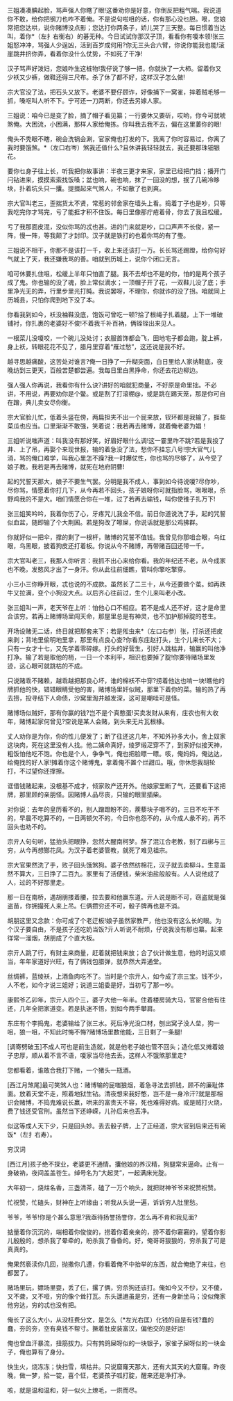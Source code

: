 <!-- { "loadSidebar": true } -->
三姐凑凑腆起脸，骂声强人你瞎了眼!这番劝你是好意，你倒反把粗气喘。我说道你不敢，给你把钢刀也咋不着俺。不是说句啦咀的话，你有那心没乜胆。哏，您娘常把您达哄，说你赌博没点影；您达打你两条子，娇儿哭了三天整。每日惯着当达叫，着你*（左扌右衡右）的碁无种。今日试试你那汉子顶，看看你有嗄本领!张三姐怒冲冲，骂强人少逞凶，活到百岁成何用?你无三头合六臂，你说你能我也能!滚崖跳井挤你弄，看着你没什么仗势，不如死了干净!

汉子骂声好泼妇，您娘咋生这桩物!我仔说了够一把，你就抉了一大柿。留着你又少袄又少裤，做鞋还得三尺布。杀了休了都不好，这样汉子怎么做!

宗大官没了法，把石头又放下。老婆不要仔顾诈，好像捕下一窝雀，摔着贼毛够一抓，嗓呕叫人听不下。宁可还一刀两断，你还去另嫁人家。

三姐说：咱今已是变了脸，摘了帽子看见纂；一行要休又要斫，哎哟，你今可就唬煞俺。大困流，小困满，那样人家给俺拣。你叫我去我不去，偏在这里萋你的眼!

俺头不秃眼不瞎，碗会洗锅会涮，官家俺也打发的下。我离了你时容易过，你离了我时要饿煞。*（左口右岑）煞我还值什么?且休讲我轻轻就去，我还要那珠钿银花。

要你乜身子往上长，听我把你故事讲：半夜三更才来家，家里已经把门挡；播开门闩钻进来，摸摸索索找饭嗓；盆也响，碗也响，抹了一回没的想，抿了几碗冷眵块，扑着坑头只一攮。提掇起来气煞人，不如散了也到爽。

宗大官叫老三，歪揣货太不贤，常惹的邻舍家在墙头上看。捣着丁子也是吵，只等我吃完你才骂完，亏了能捱才积不住饭。每日里像那疔疮着骨，你去了我且松缓。

亏了我那面皮混，没似你骂的忒也甚。进的门来就是吵，口口声声不长俊，紧一阵，慢一阵，等我颠了才封印。汉子就是铁打的也着你骂的有了璺。

三姐说不相干，你那不是该打一千，收上来还该打一万。长长骂还踢蹬，给你句好气就上了天，我还嫌我骂的善。咱就到历城上，说你个闭口无言。

咱可休要扎住咀，松缓上半年只怕直了腿。我不去却也不是的你，怕的是两个孩子成了鬼。你也输的没了魂，脸上常似滴水；一顶帽子开了花，一双鞋儿没了底；手里净光无的弄，行里步里光打盹。我说罢呀，不理你，你就诈的没了拐。咱就同上历城县，只怕你爬到地下没了本。

你看我到如今，袄没袖鞋没底，饱饭可曾吃一顿?拾了根绳子扎着腿，上下一堆破铺衬，你扎裹的老婆好不俊!不着我千补百衲，俩铚铚出来见人。

一根菜儿没嗄咬，一个碗儿没处讨；衣服首饰都会飞，田地宅子都会跑，腚上裤，身上袄，转眼花花不见了，腊月里穿着“雁过愁”，这还说是我不好。

越寻思越痛酸，这苦处对谁言?俺一日挣了一升糊突面，白日里给人家纳鞋底，夜晚纺到三更天，百般苦楚都尝遍。我每日里白黑挣命，你还去花边柳边。

强人强人你再说，我看你有什么诀?讲好的咱就犯商量，不好原是命里拙。不必讲，不用说，再要劝你是个鳖。或是割了打滚棚@，或是跳在踢天笼，那是你可自在蹭，典儿卖女尽你衡。

宗大官脸儿忙，低着头竖在傍，两扁担夹不出一个屁来放，钗环都是我输了，捱些菜瓜也应当。口里渐渐不敢强，笑着说：我若再去赌博，就着俺老婆为娼！

三姐听说嗤声道：叫我没有那好笑，好眉好眼什么调!这一霎里咋不跳?若是我投了井、上了吊，再娶个来现世报，输的着急没了法，愁你不挂忘八号!宗大官气儿消，骂的俺口难学，叫我心里怎不躁?我一时爆仗性，你也骂的尽够了，从今受了娘子教。我若是再去赌博，就死在地府阴曹!

起的咒誓天那大，娘子不要生气罢。分明是我不成人，事到如今待说嗄?尽你吵，尽你骂，情愿着你打几下，从今再若不回头，孩子娘呀你可就指脸骂，哏哏哏，杀野鸡我的不是大。咱们情愿合你在一堆，过了若再去输钱，叫你使锥子扎万下!

张三姐笑吟吟，我着你伤了心，牙疼咒儿我全不信。前日你道说洗了手，起的咒誓似血盆，随即输了个大荆囷。若是狗改了嚓屎，你说话就是那公鸡拂群。

你就好似一把伞，撑的剩了一根杆，赌博的咒誓不值钱。我曾见你那咀合眼，乌红眼，乌黑眼，披着狗皮还打着板。你说从今不赌博，再带赌百回还带一千。

宗大官叫老三，我那人你听言：我抓不出心来给你看。我的年纪还不老，从今成家也不晚，发憨风才出了一身汗。你从此往前细瞧，管叫你擎吃擎穿。

小三小三你睁开眼，忒也说的不成款。虽然长了二三十，从今还要做个茧。如再跌牛又拉满，变个小狗没大点。以后齐心往前过，生个儿来叫老小改。

张三姐叫一声，老天爷在上听：怕他心口不相应。若不是成人还不好，这才是命里合该穷。若再上赌博场里闯天命，那屋里总是有神灵，也不加护那掉腚的苍生。

开场设赌无二话，终日就把那套来下；若是倯虫来*（左口右参）张，打杀还把皮来剥；背地里偷明地里拿，那里有点良心查?你看东庄赵打头，生个儿来长不大；只有一女才十七，又先学着零碎嫁。打头的好营生，引好人跳枯井，输赢的叫他净打净。输了若是取他的梢，一日一个本利平，相识也要掉了腚!你要待赌场里发迹，这心眼可就跳枯的不成。

只说赌乖不赌赖，越乖越把那良心坏，谁的棉袄不中穿?捞着他达也啃一块!瞧他的牌抓他的快，错错眼睛受他的害，赌博场里奸似贼，那里下着你的菜。输的热了再去捞，投寻结下人命债，沙窝里淘井越发深，这可是嘲哇可是怪。

赌博场似贼奸，那有你赢的钱?岂不是个真憨蛋!买卖发财从来有，庄农也有大收年，赌博起家何曾见?空说是某人会赌，到头来无片瓦根椽。

丈人劝你是为你，你的性儿便发了；断了往还这几年，不知外孙多大小，舍上奴家这块肉，死在这里没有人找。他二姨命真好，绫罗缎疋穿不了，到家好似接天神，粗饭怕他吃不饱。你也是个人，争争气，俺也把脸瞟一瞟。咳，俺妈妈，俺达达，给俺找的好人家!摊着你这个赌博鬼，拿着俺不置个烂甜瓜。哦，你休怨我胡轮打，不过望你还撑擦。

诓借钱赌起来，没根基不成才，倾家败产还开外。他娘家里断了气，还要看下这把牌，那里顾的亲朋怪。因赌博人品尽丧，只输的眼里插柴。

对你说：去年的皇历看不的，别人蹭蹬盼不的，蒺藜块子咽不的，三日不吃干不的，早晨不吃算不的，一日两顿欠不的，今日你也怨不的，从今成人彖不的，再不回头也劝不的。

宗亓人句句听，猛抬头把眼挣，忽然大醒南柯梦。辞了混江合老教，别了四梆与三穷，从今再想酂花凤。为汉子着老婆管教，就死了难见祖宗。

宗大官果然洗了手，败子回头饿煞狗。婆子依然纺棉花，汉子就去卖柳斗。生意虽然不算大，三日挣了二百九。家里有了活便钱，柴米油盐般般有。人人说他成了人，过的不好那里走。

那一日在南桥，遇胡朋搂着腰，拉去要和他赢东道。亓人说是断不可，窃盗就是强盗苗，你拥撮死人来上吊。仨俩攒穷还不可，骰子牌再也是不消。

胡朋这里又念款：你可成了个老迂板!娘子虽然家教严，他也没有这么长的眼。为个汉子要自由，不是孩子还吃奶当饭?亓人听说不耐烦，仔说我没有那也纂。起来徉常一溜烟，胡朋成了个直大板。

宗亓人跳了行，有财主来商量，赶着就把钱来放；合了伙计做生意，他的时运又顺当，年年家道好兴旺，有了俩钱包腊弹，就恭然大弄通堂。

丝绸裤，蓝绫袄，上酒鱼肉吃不了。当时是个宗亓人，如今成了宗三宝。钱不少，人不老，如今才说三姐好；说道三姐委是好，当初亏了那一吵。

康熙爷乙卯年，宗亓人四个三，婆子大他一年半。住着楼房骑大马，官宦合他有往还，几年全把家道变。若是执迷不悟，到如今两手攀肩。

东庄有个李捣鬼，老婆输给了张三水。死后净光没口材，刨出窝子没人垒，狗一咀，狼一咀，不知此时悔不悔?赌博场里数他能，三日剩了一条腿!

[调寄劈破玉]不成人可也是前生造就，就是他老子娘也管不回头；造化低又摊着娘子忠厚，顺从着不言不语，嗄家当尽他去丢。这样人不饿煞那里走?

您都看着，谁敢合我打下赌，一个猪头一瓶酒。

[西江月煞尾]最可笑煞人也：赌博输的屁嗤狼烟，着急寻法去抓钱，顾不的廉耻体面。放着天堂不走，照着地狱生钻。清夜想来我好憨，岂不是一身冷汗?就是那相识会赌博，不捣鬼难说长赢，哄来的富贵天不容，死也难得好病。或是贼打火烧，费了钱还受官刑。虽然当下还峥嵘，儿孙后来也丢净。

似这等成人天下少，只是回头妙。丢去骰子牌，上了正经道，宗大官到后来还有碗饭*（左扌右寿）。

穷汉词

[西江月]孩子绝不探业，老婆更不通情。攮他娘的养汉精，狗腿常来逼命。止有一身破衲，夜间盖盖苍生。绰号名为“大起灵”，一起满床光腚。

大年初一，烧炷名香，三盏清茶，磕了一万个响头，就把财神爷爷来祝赞祝赞。

忙祝赞，忙磕头，财神在上听缘由；听我从头说一遍，诉诉穷人肚里愁。

爷爷，爷爷!你是个甚么意思?我亟待扬誉扬誉你，怎么再不肯和我见面?

掂量着你沉沉的，端相着你俊俊的，捞着你着亲亲的，捞不着你窘窘的，望着你影儿殷殷的，想杀我了晕牵的，盼杀我了昏昏的。好，俺哥哥狠狠的，穷杀我了可是真真的。

俺果然亵渎你几回，抛撒你几遭，你看着俺不中抬举的东西，就合俺绝了来往，也都罢了。

赌场里玩，嫖场里耍，丢了仨，撂了俩，穷杀狗还该打。俺如今又不仯，又不傻，又不聋，又不哑，穷的像个耸打瓦。东头邋遢虽是穷，还有一身新坐马；没似俺家他穷达，穷的忒也没有把。

俺长了这么大小，从没枉费分文，是怎么（*左光右匡）化钱的自是有钱?蠢的蠢，夯的夯，空有臭钱不帮寸。撅着肚皮装富汉，偏他交的是好运!

俺也曾血汗暴流，扭筋拔力。只有鹁鸽屎呀似的一块银子，家雀子屎呀似的一块金子，俺也算有了身分。

快生火，烧冻冻；快扫雪，填枯井。只说窟窿天那大，还有大其天的大窟窿。昨夜晚，做一梦，拾一锭，喜个怔，老婆孩子呱打腚，醒来还是净打净。

咳，就是温和温和，好一似火上燎毛，一烘而尽。

